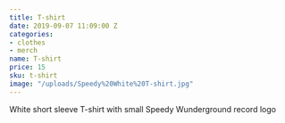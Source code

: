 ```yaml
---
title: T-shirt
date: 2019-09-07 11:09:00 Z
categories:
- clothes
- merch
name: T-shirt
price: 15
sku: t-shirt
image: "/uploads/Speedy%20White%20T-shirt.jpg"
---
```


White short sleeve T-shirt with small Speedy Wunderground record logo